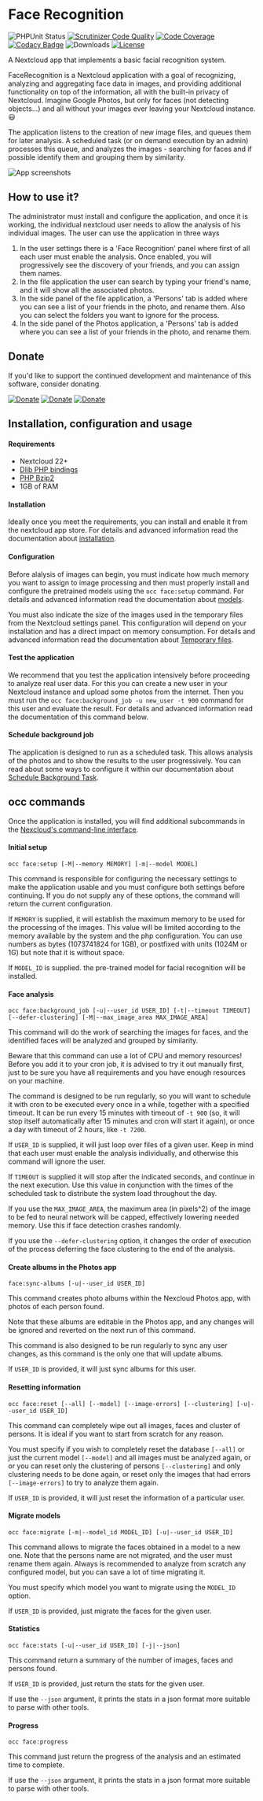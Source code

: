 # Face Recognition

![PHPUnit Status](https://img.shields.io/github/workflow/status/matiasdelellis/facerecognition/PHPUnit)
[![Scrutinizer Code Quality](https://scrutinizer-ci.com/g/matiasdelellis/facerecognition/badges/quality-score.png?b=master)](https://scrutinizer-ci.com/g/matiasdelellis/facerecognition/?branch=master)
[![Code Coverage](https://scrutinizer-ci.com/g/matiasdelellis/facerecognition/badges/coverage.png?b=master)](https://scrutinizer-ci.com/g/matiasdelellis/facerecognition/?branch=master)
[![Codacy Badge](https://api.codacy.com/project/badge/Grade/4b035bd1283349009ad88235d37ddae1)](https://www.codacy.com/app/stalker314314/facerecognition?utm_source=github.com&amp;utm_medium=referral&amp;utm_content=matiasdelellis/facerecognition&amp;utm_campaign=Badge_Grade)
![Downloads](https://img.shields.io/github/downloads/matiasdelellis/facerecognition/total)
[![License](https://img.shields.io/badge/license-AGPLv3-blue.svg)](https://www.gnu.org/licenses/agpl-3.0.en.html)

A Nextcloud app that implements a basic facial recognition system.

FaceRecognition is a Nextcloud application with a goal of recognizing, analyzing
and aggregating face data in images, and providing additional
functionality on top of the information, 
all with the built-in privacy of Nextcloud. Imagine Google Photos, but only for faces (not detecting objects…)
and all without your images ever leaving your Nextcloud instance. :smiley:

The application listens to the creation of new image files, and queues them for
later analysis. A scheduled task (or on demand execution by an admin) 
processes this queue, and analyzes the images - searching 
for faces and if possible identify them and grouping them by similarity.

![App screenshots](https://matiasdelellis.github.io/img/facerecognition/facerecognition-persons-view-small.jpeg "App screenshots")

## How to use it?

The administrator must install and configure the application, and once it is
working, the individual nextcloud user needs to allow the analysis of his individual images.
The user can use the application in three ways

 1. In the user settings there is a 'Face Recognition' panel where first of all
    each user must enable the analysis. Once enabled, you will progressively see
    the discovery of your friends, and you can assign them names.
 2. In the file application the user can search by typing your friend's name,
    and it will show all the associated photos.
 3. In the side panel of the file application, a 'Persons' tab is added where
    you can see a list of your friends in the photo, and rename them. Also you can
    select the folders you want to ignore for the process.
 3. In the side panel of the Photos application, a 'Persons' tab is added where
    you can see a list of your friends in the photo, and rename them.

## Donate

If you'd like to support the continued development and maintenance of this software, consider donating.

[![Donate](https://img.shields.io/badge/Donate-PayPal-blue)](https://github.com/matiasdelellis/facerecognition/wiki/Donate)
[![Donate](https://img.shields.io/badge/Donate-Bitcoin-orange)](https://github.com/matiasdelellis/facerecognition/wiki/Donate)
[![Donate](https://img.shields.io/badge/Donate-Ethereum-blueviolet)](https://github.com/matiasdelellis/facerecognition/wiki/Donate)

## Installation, configuration and usage

#### Requirements

 * Nextcloud 22+
 * [Dlib PHP bindings](https://github.com/goodspb/pdlib)
 * [PHP Bzip2](https://www.php.net/manual/en/book.bzip2.php)
 * 1GB of RAM

#### Installation

Ideally once you meet the requirements, you can install and enable it from the
nextcloud app store. For details and advanced information read the documentation
about [installation](https://github.com/matiasdelellis/facerecognition/wiki/Installation).

#### Configuration

Before alalysis of images can begin, you must indicate how much memory you
want to assign to image processing and then must properly install and configure
the pretrained models using the `occ face:setup` command. For details and
advanced information read the documentation about [models](https://github.com/matiasdelellis/facerecognition/wiki/Models#install-models).

You must also indicate the size of the images used in the temporary files from
the Nextcloud settings panel. This configuration will depend on your
installation and has a direct impact on memory consumption. For details and
advanced information read the documentation about [Temporary files](https://github.com/matiasdelellis/facerecognition/wiki/Settings#temporary-files).

#### Test the application

We recommend that you test the application intensively before proceeding to analyze real user data. For this you can create a new user in your Nextcloud
instance and upload some photos from the internet. Then you must run the
`occ face:background_job -u new_user -t 900` command for this user and evaluate
the result. For details and advanced information read the documentation of this
command below.

#### Schedule background job

The application is designed to run as a scheduled task. This allows analysis of the
photos and to show the results to the user progressively. You can read about
some ways to configure it within our documentation about [Schedule Background Task](https://github.com/matiasdelellis/facerecognition/wiki/Schedule-Background-Task).

## occ commands
Once the application is installed, you will find additional subcommands in the [Nexcloud's command-line interface](https://docs.nextcloud.com/server/latest/admin_manual/configuration_server/occ_command.html).

#### Initial setup

`occ face:setup [-M|--memory MEMORY] [-m|--model MODEL]`

This command is responsible for configuring the necessary settings to make the application usable
and you must configure both settings before continuing.
If you do not supply any of these options, the command will return the current configuration.

If `MEMORY` is supplied, it will establish the maximum memory to be used for the
processing of the images. This value will be limited according to the memory
available by the system and the php configuration. You can use numbers as bytes
(1073741824 for 1GB), or postfixed with units (1024M or 1G) but note that it is
without space.

If `MODEL_ID` is supplied. the pre-trained model for facial recognition will be
installed.

#### Face analysis

`occ face:background_job [-u|--user_id USER_ID] [-t|--timeout TIMEOUT] [--defer-clustering] [-M|--max_image_area MAX_IMAGE_AREA]`

This command will do the work of searching the images for faces, and the identified faces will be analyzed and grouped by similarity.

Beware that this command can use a lot of CPU and memory resources! Before you add it to
your cron job, it is advised to try it out manually first, just to be sure you have
all requirements and you have enough resources on your machine.

The command is designed to be run regularly, so you will want to schedule it with
cron to be executed every once in a while, together with a specified timeout. It
can be run every 15 minutes with timeout of `-t 900` (so, it will stop itself
automatically after 15 minutes and cron will start it again), or once a day with
timeout of 2 hours, like `-t 7200`.

If `USER_ID` is supplied, it will just loop over files of a given user. Keep in
mind that each user must enable the analysis individually, and otherwise this
command will ignore the user.

If `TIMEOUT` is supplied it will stop after the indicated seconds, and continue
in the next execution. Use this value in conjunction with the times of the
scheduled task to distribute the system load throughout the day.

If you use the `MAX_IMAGE_AREA`, the maximum area (in pixels^2) of the image
to be fed to neural network will be capped, effectively lowering needed memory. Use this
if face detection crashes randomly.

If you use the `--defer-clustering` option, it changes the order of execution of the
process deferring the face clustering to the end of the analysis.

#### Create albums in the Photos app

`face:sync-albums [-u|--user_id USER_ID]`

This command creates photo albums within the Nexcloud Photos app, with photos of
each person found.

Note that these albums are editable in the Photos app, and any changes will be
ignored and reverted on the next run of this command.

This command is also designed to be run regularly to sync any user changes, as
this command is the only one that will update albums.

If `USER_ID` is provided, it will just sync albums for this user.

#### Resetting information

`occ face:reset [--all] [--model] [--image-errors] [--clustering] [-u|--user_id USER_ID]`

This command can completely wipe out all images, faces and cluster of persons.
It is ideal if you want to start from scratch for any reason.

You must specify if you wish to completely reset the database `[--all]` or just
the current model `[--model]` and all images must be analyzed again, or or you
can reset only the clustering of persons `[--clustering]` and only clustering
needs to be done again, or reset only the images that had errors
`[--image-errors]` to try to analyze them again.

If `USER_ID` is provided, it will just reset the information of a particular
user.

#### Migrate models

`occ face:migrate [-m|--model_id MODEL_ID] [-u|--user_id USER_ID]`

This command allows to migrate the faces obtained in a model to a new one. Note
that the persons name  are not migrated, and the user must rename them again.
Always is recommended to analyze from scratch any configured model, but you can
save a lot of time migrating it.

You must specify which model you want to migrate using the `MODEL_ID` option.

If `USER_ID` is provided, just migrate the faces for the given user.

#### Statistics

`occ face:stats [-u|--user_id USER_ID] [-j|--json]`

This command return a summary of the number of images, faces and persons found.

If `USER_ID` is provided, just return the stats for the given user.

If use the `--json` argument, it prints the stats in a json format more suitable
to parse with other tools.

#### Progress

`occ face:progress`

This command just return the progress of the analysis and an estimated time to
complete.

If use the `--json` argument, it prints the stats in a json format more suitable
to parse with other tools.
